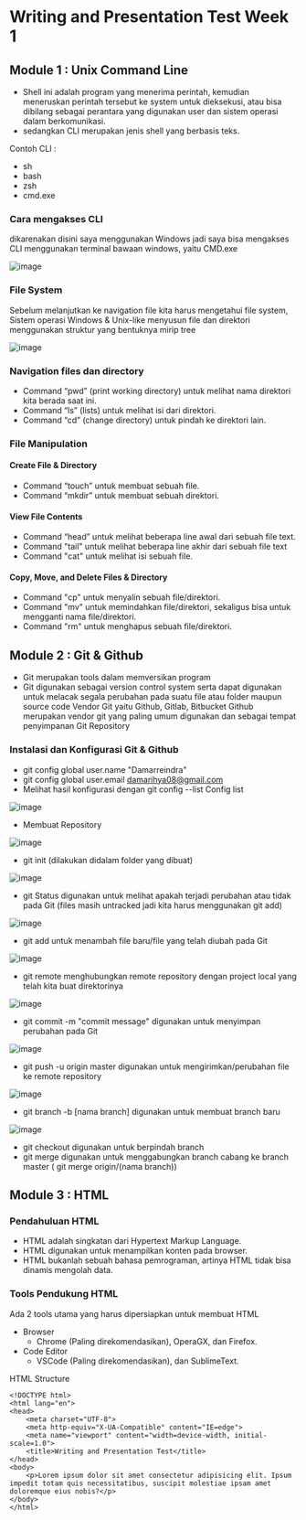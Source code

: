 # Writing and Presentation Test Week 1
## Module 1 : Unix Command Line
- Shell ini adalah program yang menerima perintah, kemudian meneruskan perintah tersebut ke system untuk dieksekusi, atau bisa dibilang sebagai perantara yang digunakan user dan sistem operasi dalam berkomunikasi.
- sedangkan CLI merupakan jenis shell yang berbasis teks.

Contoh CLI :
 - sh
 - bash
 - zsh
 - cmd.exe
 
### Cara mengakses CLI

 dikarenakan disini saya menggunakan Windows jadi saya bisa mengakses CLI menggunakan terminal bawaan windows, yaitu CMD.exe
 
 ![image](https://user-images.githubusercontent.com/80618060/192426310-53f88dd0-17e5-4b6d-bfb9-9b8738d51779.png)

### File System

Sebelum melanjutkan ke navigation file kita harus mengetahui file system, Sistem operasi Windows & Unix-like menyusun file dan direktori menggunakan struktur yang bentuknya mirip tree

![image](https://user-images.githubusercontent.com/80618060/192427169-c3b1a28c-ad65-496d-a846-fe36dc208d9e.png)

### Navigation files dan directory

- Command “pwd” (print working directory) untuk melihat nama direktori kita berada saat ini.
- Command “ls” (lists) untuk melihat isi dari direktori.
- Command “cd”  (change directory) untuk pindah ke direktori lain.

### File Manipulation

#### Create File & Directory

- Command “touch” untuk membuat sebuah file.
- Command “mkdir” untuk membuat sebuah direktori.

#### View File Contents

- Command “head” untuk melihat beberapa line awal dari sebuah file text.
- Command "tail" untuk melihat beberapa line akhir dari sebuah file text
- Command "cat" untuk melihat isi sebuah file.

#### Copy, Move, and Delete Files & Directory

- Command "cp" untuk menyalin sebuah file/direktori.
- Command "mv" untuk memindahkan file/direktori, sekaligus bisa untuk mengganti nama file/direktori.
- Command "rm" untuk menghapus sebuah file/direktori.

## Module 2 : Git & Github

- Git merupakan tools dalam memversikan program
- Git digunakan sebagai version control system serta dapat digunakan untuk melacak segala perubahan pada suatu file atau folder maupun source code
Vendor Git yaitu Github, Gitlab, Bitbucket Github merupakan vendor git yang paling umum digunakan dan sebagai tempat penyimpanan Git Repository

### Instalasi dan Konfigurasi Git & Github
- git config global user.name "Damarreindra"
- git config global user.email damarihya08@gmail.com
- Melihat hasil konfigurasi dengan git config --list Config list

![image](https://user-images.githubusercontent.com/80618060/192455526-f29a321f-2d19-467a-a8a3-ebf7ea89d1fc.png)

- Membuat Repository

![image](https://user-images.githubusercontent.com/80618060/192456027-85c0bf0a-d36d-4b18-874c-65cc4ac7a747.png)

- git init (dilakukan didalam folder yang dibuat)

![image](https://user-images.githubusercontent.com/80618060/192456274-61d27b17-2ab3-400c-bdef-493a28bf8d27.png)

- git Status digunakan untuk melihat apakah terjadi perubahan atau tidak pada Git
(files masih untracked jadi kita harus menggunakan git add)

![image](https://user-images.githubusercontent.com/80618060/192456363-69b7da3a-4400-4d9c-982d-f7ca62020de5.png)

- git add untuk menambah file baru/file yang telah diubah pada Git

![image](https://user-images.githubusercontent.com/80618060/192456556-6b86ee55-052d-4ef2-a094-bd0f1cb58914.png)

- git remote menghubungkan remote repository dengan project local yang telah kita buat direktorinya

![image](https://user-images.githubusercontent.com/80618060/192457181-80854383-4a35-4b3e-8b54-91a8e45e791d.png)

- git commit -m "commit message" digunakan untuk menyimpan perubahan pada Git

![image](https://user-images.githubusercontent.com/80618060/192456864-8690ac51-1faa-496f-a166-33eac100d77b.png)

- git push -u origin master digunakan untuk mengirimkan/perubahan file ke remote repository

![image](https://user-images.githubusercontent.com/80618060/192457417-3d896c4d-d36c-4ddc-82c7-53b4052a5460.png)


- git branch -b [nama branch] digunakan untuk membuat branch baru

![image](https://user-images.githubusercontent.com/80618060/192457232-1a99ed2c-c471-468e-b965-cca0550d45ca.png)

- git checkout digunakan untuk berpindah branch
- git merge digunakan untuk menggabungkan branch cabang ke branch master ( git merge origin/(nama branch))

## Module 3 : HTML

### Pendahuluan HTML

- HTML adalah singkatan dari Hypertext Markup Language.
- HTML digunakan untuk menampilkan konten pada browser. 
- HTML bukanlah sebuah bahasa pemrograman, artinya HTML tidak bisa dinamis mengolah data.

### Tools Pendukung HTML 

Ada 2 tools utama yang harus dipersiapkan untuk membuat HTML

- Browser
    - Chrome (Paling direkomendasikan), OperaGX, dan Firefox.
- Code Editor
    - VSCode (Paling direkomendasikan), dan SublimeText.
    
HTML Structure

    <!DOCTYPE html>
    <html lang="en">
    <head>
        <meta charset="UTF-8">
        <meta http-equiv="X-UA-Compatible" content="IE=edge">
        <meta name="viewport" content="width=device-width, initial-scale=1.0">
        <title>Writing and Presentation Test</title>
    </head>
    <body>
        <p>Lorem ipsum dolor sit amet consectetur adipisicing elit. Ipsum impedit totam quis necessitatibus, suscipit molestiae ipsam amet doloremque eius nobis?</p>
    </body>
    </html>
